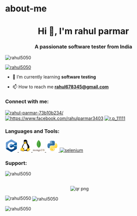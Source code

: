 # about-me
<h1 align="center">Hi 👋, I'm rahul parmar</h1>
<h3 align="center">A passionate software tester from India</h3>

<p align="left"> <img src="https://komarev.com/ghpvc/?username=rahul5050&label=Profile%20views&color=0e75b6&style=flat" alt="rahul5050" /> </p>

<p align="left"> <a href="https://github.com/ryo-ma/github-profile-trophy"><img src="https://github-profile-trophy.vercel.app/?username=rahul5050" alt="rahul5050" /></a> </p>

- 🌱 I’m currently learning **software testing**

- 📫 How to reach me **rahul678345@gmail.com**

<h3 align="left">Connect with me:</h3>
<p align="left">
<a href="https://linkedin.com/in/rahul-parmar-73b10b234/" target="blank"><img align="center" src="https://raw.githubusercontent.com/rahuldkjain/github-profile-readme-generator/master/src/images/icons/Social/linked-in-alt.svg" alt="rahul-parmar-73b10b234/" height="30" width="40" /></a>
<a href="https://fb.com/https://www.facebook.com/rahulparmar3403" target="blank"><img align="center" src="https://raw.githubusercontent.com/rahuldkjain/github-profile-readme-generator/master/src/images/icons/Social/facebook.svg" alt="https://www.facebook.com/rahulparmar3403" height="30" width="40" /></a>
<a href="https://instagram.com/r.p_11111" target="blank"><img align="center" src="https://raw.githubusercontent.com/rahuldkjain/github-profile-readme-generator/master/src/images/icons/Social/instagram.svg" alt="r.p_11111" height="30" width="40" /></a>
</p>

<h3 align="left">Languages and Tools:</h3>
<p align="left"> <a href="https://www.w3schools.com/cpp/" target="_blank" rel="noreferrer"> <img src="https://raw.githubusercontent.com/devicons/devicon/master/icons/cplusplus/cplusplus-original.svg" alt="cplusplus" width="40" height="40"/> </a> <a href="https://www.linux.org/" target="_blank" rel="noreferrer"> <img src="https://raw.githubusercontent.com/devicons/devicon/master/icons/linux/linux-original.svg" alt="linux" width="40" height="40"/> </a> <a href="https://www.mongodb.com/" target="_blank" rel="noreferrer"> <img src="https://raw.githubusercontent.com/devicons/devicon/master/icons/mongodb/mongodb-original-wordmark.svg" alt="mongodb" width="40" height="40"/> </a> <a href="https://www.python.org" target="_blank" rel="noreferrer"> <img src="https://raw.githubusercontent.com/devicons/devicon/master/icons/python/python-original.svg" alt="python" width="40" height="40"/> </a> <a href="https://www.selenium.dev" target="_blank" rel="noreferrer"> <img src="https://raw.githubusercontent.com/detain/svg-logos/780f25886640cef088af994181646db2f6b1a3f8/svg/selenium-logo.svg" alt="selenium" width="40" height="40"/> </a> </p>

<h3 align="left">Support:</h3>
<p><a href="https://ko-fi.com/rahul5050"> <img align="left" src="https://cdn.ko-fi.com/cdn/kofi3.png?v=3" height="50" width="210" alt="rahul5050" /></a></p><br><br>

![qr png](https://github.com/rahul5050/about-me/assets/68609755/d59b6bd9-2237-40aa-8b65-cfaffc37d4c1)

<p><img align="left" src="https://github-readme-stats.vercel.app/api/top-langs?username=rahul5050&show_icons=true&locale=en&layout=compact" alt="rahul5050" /></p>

<p>&nbsp;<img align="center" src="https://github-readme-stats.vercel.app/api?username=rahul5050&show_icons=true&locale=en" alt="rahul5050" /></p>

<p><img align="center" src="https://github-readme-streak-stats.herokuapp.com/?user=rahul5050&" alt="rahul5050" /></p>
